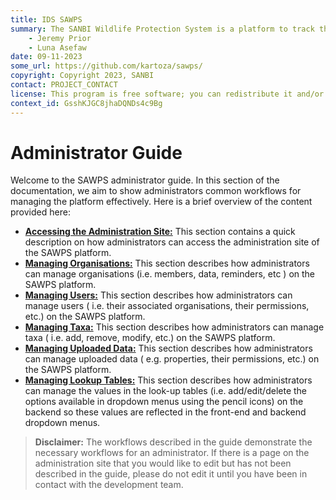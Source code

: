 ```yaml
---
title: IDS SAWPS
summary: The SANBI Wildlife Protection System is a platform to track the population levels of endangered wildlife.
    - Jeremy Prior
    - Luna Asefaw
date: 09-11-2023
some_url: https://github.com/kartoza/sawps/
copyright: Copyright 2023, SANBI
contact: PROJECT_CONTACT
license: This program is free software; you can redistribute it and/or modify it under the terms of the GNU Affero General Public License as published by the Free Software Foundation; either version 3 of the License, or (at your option) any later version.
context_id: GsshKJGC8jhaDQNDs4c9Bg
---
```


# Administrator Guide

Welcome to the SAWPS administrator guide. In this section of the documentation, we aim to show administrators common workflows for managing the platform effectively. Here is a brief overview of the content provided here:

* **[Accessing the Administration Site:](./access-admin-site.md)** This section contains a quick description on how administrators can access the administration site of the SAWPS platform.
* **[Managing Organisations:](./manage-organisations.md)** This section describes how administrators can manage organisations (i.e. members, data, reminders, etc ) on the SAWPS platform.
* **[Managing Users:](./manage-users.md)** This section describes how administrators can manage users ( i.e. their associated organisations, their permissions, etc.) on the SAWPS platform.
* **[Managing Taxa:](./manage-taxa.md)** This section describes how administrators can manage taxa ( i.e. add, remove, modify, etc.) on the SAWPS platform.
* **[Managing Uploaded Data:](./manage-upload-data.md)** This section describes how administrators can manage uploaded data ( e.g. properties, their permissions, etc.) on the SAWPS platform.
* **[Managing Lookup Tables:](./manage-lookup-tables.md)** This section describes how administrators can manage the values in the look-up tables (i.e. add/edit/delete the options available in dropdown menus using the pencil icons) on the backend so these values are reflected in the front-end and backend dropdown menus.

> **Disclaimer:** The workflows described in the guide demonstrate the necessary workflows for an administrator. If there is a page on the administration site that you would like to edit but has not been described in the guide, please do not edit it until you have been in contact with the development team.
